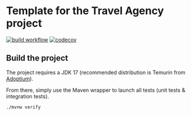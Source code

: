 # Template for the Travel Agency project

[![build workflow](https://github.com/Kuaterzo/travel_agency/actions/workflows/build.yml/badge.svg)](https://github.com/Kuaterzo/travel_agency/actions)
[![codecov](https://codecov.io/gh/Kuaterzo/travel_agency/branch/main/graph/badge.svg)](https://codecov.io/gh/Kuaterzo/travel_agency)

## Build the project

The project requires a JDK 17 (recommended distribution is Temurin from [Adoptium](https://adoptium.net/)).

From there, simply use the Maven wrapper to launch all tests (unit tests & integration tests).

`./mvnw verify`
